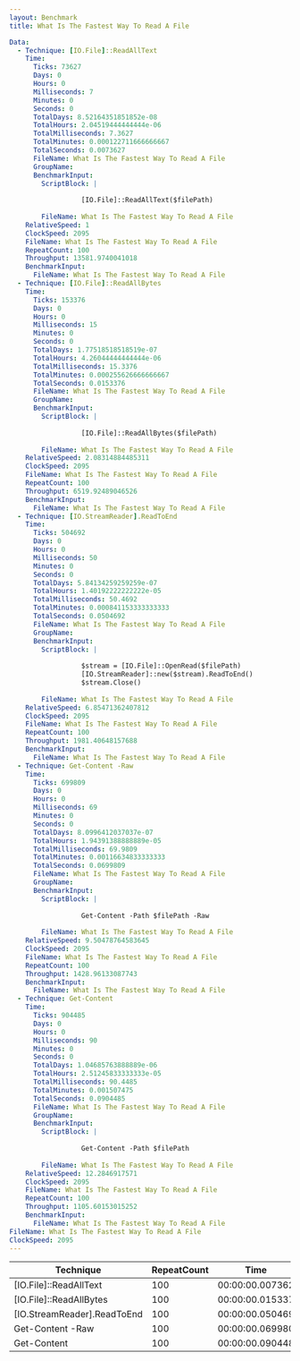 ```yaml
---
layout: Benchmark
title: What Is The Fastest Way To Read A File

Data: 
  - Technique: [IO.File]::ReadAllText
    Time: 
      Ticks: 73627
      Days: 0
      Hours: 0
      Milliseconds: 7
      Minutes: 0
      Seconds: 0
      TotalDays: 8.52164351851852e-08
      TotalHours: 2.04519444444444e-06
      TotalMilliseconds: 7.3627
      TotalMinutes: 0.000122711666666667
      TotalSeconds: 0.0073627
      FileName: What Is The Fastest Way To Read A File
      GroupName: 
      BenchmarkInput: 
        ScriptBlock: |
          
                  [IO.File]::ReadAllText($filePath)
              
        FileName: What Is The Fastest Way To Read A File
    RelativeSpeed: 1
    ClockSpeed: 2095
    FileName: What Is The Fastest Way To Read A File
    RepeatCount: 100
    Throughput: 13581.9740041018
    BenchmarkInput: 
      FileName: What Is The Fastest Way To Read A File
  - Technique: [IO.File]::ReadAllBytes
    Time: 
      Ticks: 153376
      Days: 0
      Hours: 0
      Milliseconds: 15
      Minutes: 0
      Seconds: 0
      TotalDays: 1.77518518518519e-07
      TotalHours: 4.26044444444444e-06
      TotalMilliseconds: 15.3376
      TotalMinutes: 0.000255626666666667
      TotalSeconds: 0.0153376
      FileName: What Is The Fastest Way To Read A File
      GroupName: 
      BenchmarkInput: 
        ScriptBlock: |
          
                  [IO.File]::ReadAllBytes($filePath)
              
        FileName: What Is The Fastest Way To Read A File
    RelativeSpeed: 2.08314884485311
    ClockSpeed: 2095
    FileName: What Is The Fastest Way To Read A File
    RepeatCount: 100
    Throughput: 6519.92489046526
    BenchmarkInput: 
      FileName: What Is The Fastest Way To Read A File
  - Technique: [IO.StreamReader].ReadToEnd
    Time: 
      Ticks: 504692
      Days: 0
      Hours: 0
      Milliseconds: 50
      Minutes: 0
      Seconds: 0
      TotalDays: 5.84134259259259e-07
      TotalHours: 1.40192222222222e-05
      TotalMilliseconds: 50.4692
      TotalMinutes: 0.000841153333333333
      TotalSeconds: 0.0504692
      FileName: What Is The Fastest Way To Read A File
      GroupName: 
      BenchmarkInput: 
        ScriptBlock: |
          
                  $stream = [IO.File]::OpenRead($filePath)
                  [IO.StreamReader]::new($stream).ReadToEnd()
                  $stream.Close()
              
        FileName: What Is The Fastest Way To Read A File
    RelativeSpeed: 6.85471362407812
    ClockSpeed: 2095
    FileName: What Is The Fastest Way To Read A File
    RepeatCount: 100
    Throughput: 1981.40648157688
    BenchmarkInput: 
      FileName: What Is The Fastest Way To Read A File
  - Technique: Get-Content -Raw
    Time: 
      Ticks: 699809
      Days: 0
      Hours: 0
      Milliseconds: 69
      Minutes: 0
      Seconds: 0
      TotalDays: 8.0996412037037e-07
      TotalHours: 1.94391388888889e-05
      TotalMilliseconds: 69.9809
      TotalMinutes: 0.00116634833333333
      TotalSeconds: 0.0699809
      FileName: What Is The Fastest Way To Read A File
      GroupName: 
      BenchmarkInput: 
        ScriptBlock: |
          
                  Get-Content -Path $filePath -Raw
              
        FileName: What Is The Fastest Way To Read A File
    RelativeSpeed: 9.50478764583645
    ClockSpeed: 2095
    FileName: What Is The Fastest Way To Read A File
    RepeatCount: 100
    Throughput: 1428.96133087743
    BenchmarkInput: 
      FileName: What Is The Fastest Way To Read A File
  - Technique: Get-Content
    Time: 
      Ticks: 904485
      Days: 0
      Hours: 0
      Milliseconds: 90
      Minutes: 0
      Seconds: 0
      TotalDays: 1.04685763888889e-06
      TotalHours: 2.51245833333333e-05
      TotalMilliseconds: 90.4485
      TotalMinutes: 0.001507475
      TotalSeconds: 0.0904485
      FileName: What Is The Fastest Way To Read A File
      GroupName: 
      BenchmarkInput: 
        ScriptBlock: |
          
                  Get-Content -Path $filePath
              
        FileName: What Is The Fastest Way To Read A File
    RelativeSpeed: 12.2846917571
    ClockSpeed: 2095
    FileName: What Is The Fastest Way To Read A File
    RepeatCount: 100
    Throughput: 1105.60153015252
    BenchmarkInput: 
      FileName: What Is The Fastest Way To Read A File
FileName: What Is The Fastest Way To Read A File
ClockSpeed: 2095
---
```





|Technique                  |RepeatCount|Time           |RelativeSpeed|Throughput|
|---------------------------|-----------|---------------|-------------|----------|
|[IO.File]::ReadAllText     |100        |00:00:00.007362|1x           |13581.97/s|
|[IO.File]::ReadAllBytes    |100        |00:00:00.015337|2.08x        |6519.92/s |
|[IO.StreamReader].ReadToEnd|100        |00:00:00.050469|6.85x        |1981.41/s |
|Get-Content -Raw           |100        |00:00:00.069980|9.5x         |1428.96/s |
|Get-Content                |100        |00:00:00.090448|12.28x       |1105.6/s  |

